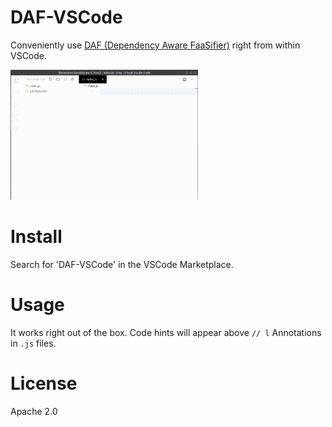 # DAF-VSCode

Conveniently use [DAF (Dependency Aware FaaSifier)](https://github.com/qngapparat/daf) right from within VSCode.

<img width=300 src="https://github.com/qngapparat/daf-vscode/blob/master/usagecapture.gif" />	


# Install

Search for 'DAF-VSCode' in the VSCode Marketplace.

# Usage

It works right out of the box. Code hints will appear above `// l` Annotations in `.js` files.

# License 

Apache 2.0
